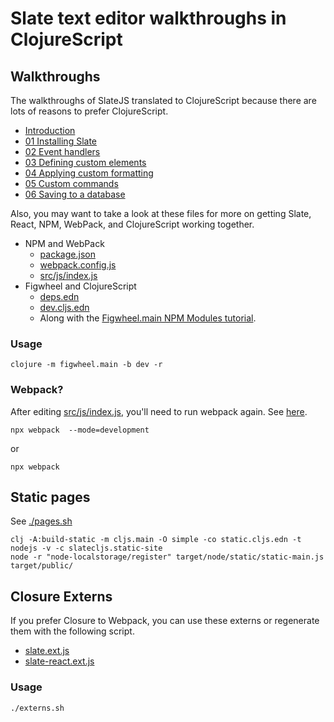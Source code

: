 # Slate text editor walkthroughs in ClojureScript

## Walkthroughs

The walkthroughs of SlateJS translated to ClojureScript because there are lots of reasons to prefer ClojureScript.

* [Introduction](https://jeremyrsellars.github.io/slate-cljs-walkthroughs/)
* [01 Installing Slate](https://jeremyrsellars.github.io/slate-cljs-walkthroughs/w01.html)
* [02 Event handlers](https://jeremyrsellars.github.io/slate-cljs-walkthroughs/w02.html)
* [03 Defining custom elements](https://jeremyrsellars.github.io/slate-cljs-walkthroughs/w03.html)
* [04 Applying custom formatting](https://jeremyrsellars.github.io/slate-cljs-walkthroughs/w04.html)
* [05 Custom commands](https://jeremyrsellars.github.io/slate-cljs-walkthroughs/w05.html)
* [06 Saving to a database](https://jeremyrsellars.github.io/slate-cljs-walkthroughs/w06.html)

Also, you may want to take a look at these files for more on getting Slate, React, NPM, WebPack, and ClojureScript working together.

* NPM and WebPack
    * [package.json](package.json)
    * [webpack.config.js](webpack.config.js)
    * [src/js/index.js](src/js/index.js)
* Figwheel and ClojureScript
	* [deps.edn](deps.edn)
	* [dev.cljs.edn](dev.cljs.edn)
	* Along with the [Figwheel.main NPM Modules tutorial](https://figwheel.org/docs/npm.html).

### Usage

    clojure -m figwheel.main -b dev -r


### Webpack?

After editing [src/js/index.js](src/js/index.js), you'll need to run webpack again. See [here](https://figwheel.org/docs/npm.html#create-the-indexjs-file).

    npx webpack  --mode=development

or

    npx webpack


## Static pages

See [./pages.sh](./pages.sh)

    clj -A:build-static -m cljs.main -O simple -co static.cljs.edn -t nodejs -v -c slatecljs.static-site
    node -r "node-localstorage/register" target/node/static/static-main.js target/public/


## Closure Externs

If you prefer Closure to Webpack, you can use these externs or regenerate them with the following script.

* [slate.ext.js](./slate.ext.js)
* [slate-react.ext.js](./slate-react.ext.js)

### Usage

    ./externs.sh
